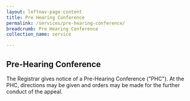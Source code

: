 ```yaml
---
layout: leftnav-page-content
title: Pre Hearing Conference
permalink: /services/pre-hearing-conference/
breadcrumb: Pre Hearing Conference
collection_name: service

---
```


Pre-Hearing Conference
---
The Registrar gives notice of a Pre-Hearing Conference ("PHC"). At the PHC, directions may be given and orders may be made for the further conduct of the appeal.
